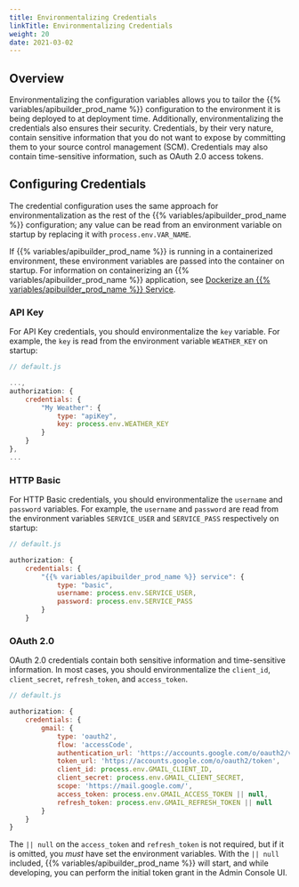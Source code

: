 ```yaml
---
title: Environmentalizing Credentials
linkTitle: Environmentalizing Credentials
weight: 20
date: 2021-03-02
---
```


## Overview

Environmentalizing the configuration variables allows you to tailor the {{% variables/apibuilder_prod_name %}} configuration to the environment it is being deployed to at deployment time. Additionally, environmentalizing the credentials also ensures their security. Credentials, by their very nature, contain sensitive information that you do not want to expose by committing them to your source control management (SCM). Credentials may also contain time-sensitive information, such as OAuth 2.0 access tokens.

## Configuring Credentials

The credential configuration uses the same approach for environmentalization as the rest of the {{% variables/apibuilder_prod_name %}} configuration; any value can be read from an environment variable on startup by replacing it with `process.env.VAR_NAME`.

If {{% variables/apibuilder_prod_name %}} is running in a containerized environment, these environment variables are passed into the container on startup. For information on containerizing an {{% variables/apibuilder_prod_name %}} application, see [Dockerize an {{% variables/apibuilder_prod_name %}} Service](/docs/how_to/dockerize_an_api_builder_service/).

### API Key

For API Key credentials, you should environmentalize the `key` variable. For example, the `key` is read from the environment variable `WEATHER_KEY` on startup:

```javascript
// default.js

...,
authorization: {
    credentials: {
        "My Weather": {
            type: "apiKey",
            key: process.env.WEATHER_KEY
        }
    }
},
...
```

### HTTP Basic

For HTTP Basic credentials, you should environmentalize the `username` and `password` variables. For example, the `username` and `password` are read from the environment variables `SERVICE_USER` and `SERVICE_PASS` respectively on startup:

```javascript
// default.js

authorization: {
    credentials: {
        "{{% variables/apibuilder_prod_name %}} service": {
            type: "basic",
            username: process.env.SERVICE_USER,
            password: process.env.SERVICE_PASS
        }
    }
```

### OAuth 2.0

OAuth 2.0 credentials contain both sensitive information and time-sensitive information. In most cases, you should environmentalize the `client_id`, `client_secret`, `refresh_token`, and `access_token`.

```javascript
// default.js

authorization: {
    credentials: {
        gmail: {
            type: 'oauth2',
            flow: 'accessCode',
            authentication_url: 'https://accounts.google.com/o/oauth2/v2/auth?access_type=offline&prompt=consent',
            token_url: 'https://accounts.google.com/o/oauth2/token',
            client_id: process.env.GMAIL_CLIENT_ID,
            client_secret: process.env.GMAIL_CLIENT_SECRET,
            scope: 'https://mail.google.com/',
            access_token: process.env.GMAIL_ACCESS_TOKEN || null,
            refresh_token: process.env.GMAIL_REFRESH_TOKEN || null
        }
    }
}
```

The `|| null` on the `access_token` and `refresh_token` is not required, but if it is omitted, you _must_ have set the environment variables. With the `|| null` included, {{% variables/apibuilder_prod_name %}} will start, and while developing, you can perform the initial token grant in the Admin Console UI.
